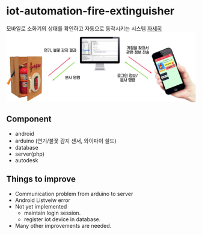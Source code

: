 # iot-automation-fire-extinguisher
모바일로 소화기의 상태를 확인하고 자동으로 동작시키는 시스템 [자세히](./introduction)
![](./image/기능.jpg)

## Component
- android
- arduino (연기/불꽃 감지 센서, 와이파이 쉴드)
- database
- server(php)
- autodesk

## Things to improve
- Communication problem from arduino to server
- Android Listveiw error
- Not yet implemented
  - maintain login session.
  - register iot device in database.
- Many other improvements are needed.
